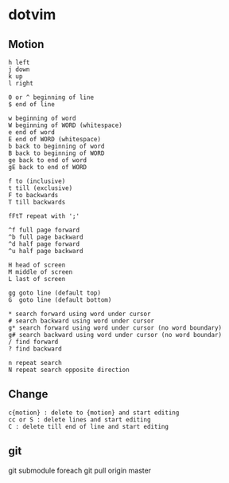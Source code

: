 dotvim
======

Motion
------
    h left
    j down
    k up
    l right

    0 or ^ beginning of line
    $ end of line

    w beginning of word
    W beginning of WORD (whitespace)
    e end of word
    E end of WORD (whitespace)
    b back to beginning of word
    B back to beginning of WORD
    ge back to end of word
    gE back to end of WORD

    f to (inclusive)
    t till (exclusive)
    F to backwards
    T till backwards

    fFtT repeat with ';'

    ^f full page forward
    ^b full page backward
    ^d half page forward
    ^u half page backward

    H head of screen
    M middle of screen
    L last of screen

    gg goto line (default top)
    G  goto line (default bottom)

    * search forward using word under cursor
    # search backward using word under cursor
    g* search forward using word under cursor (no word boundary)
    g# search backward using word under cursor (no word boundar)
    / find forward
    ? find backward

    n repeat search
    N repeat search opposite direction

Change
------
    c{motion} : delete to {motion} and start editing
    cc or S : delete lines and start editing
    C : delete till end of line and start editing

git
---
git submodule foreach git pull origin master
